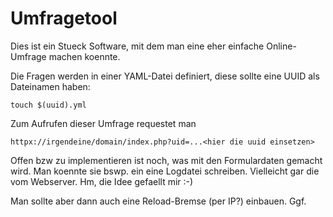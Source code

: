 # Umfragetool

Dies ist ein Stueck Software, mit dem man eine eher einfache Online-Umfrage machen koennte.

Die Fragen werden in einer YAML-Datei definiert, diese sollte eine UUID als Dateinamen haben:

    touch $(uuid).yml

Zum Aufrufen dieser Umfrage requestet man

    httpx://irgendeine/domain/index.php?uid=...<hier die uuid einsetzen>

Offen bzw zu implementieren ist noch, was mit den Formulardaten gemacht wird. Man koennte sie bswp. ein eine Logdatei schreiben. Vielleicht gar die vom Webserver.
Hm, die Idee gefaellt mir :-)

Man sollte aber dann auch eine Reload-Bremse (per IP?) einbauen. Ggf.
